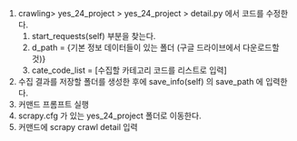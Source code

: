 1. crawling> yes_24_project > yes_24_project > detail.py 에서 코드를 수정한다.
    1. start_requests(self) 부분을 찾는다.
    2. d_path = {기본 정보 데이터들이 있는 폴더 (구글 드라이브에서 다운로드할 것)}
    3. cate_code_list = [수집할 카테고리 코드를 리스트로 입력]
2. 수집 결과를 저장할 폴더를 생성한 후에 save_info(self) 의 save_path 에  입력한다.
3. 커맨드 프롬프트 실행
4. scrapy.cfg 가 있는 yes_24_project 폴더로 이동한다.
5. 커맨드에 scrapy crawl detail 입력